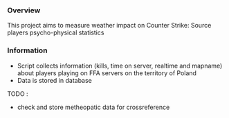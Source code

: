 ### Overview
This project aims to measure weather impact on Counter Strike: Source players psycho-physical statistics
### Information
* Script collects information (kills, time on server, realtime and mapname) about players playing on FFA servers on the territory of Poland
* Data is stored in database

TODO :
* check and store metheopatic data for crossreference
